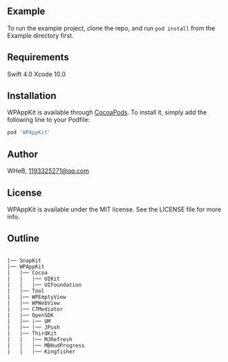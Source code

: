 
## Example

To run the example project, clone the repo, and run `pod install` from the Example directory first.

## Requirements

Swift 4.0
Xcode 10.0

## Installation

WPAppKit is available through [CocoaPods](https://cocoapods.org). To install
it, simply add the following line to your Podfile:

```ruby
pod 'WPAppKit'
```

## Author

WHeB, 1193325271@qq.com

## License

WPAppKit is available under the MIT license. See the LICENSE file for more info.


## Outline
```

|── SnapKit
|── WPAppKit 			
|   |── Cocoa                        
|   |   |── UIKit                        
|   |   |── UIFoundation                          
|   |── Tool                        
|   |── WPEmptyView                           
|   |── WPWebView                        
|   |── CTMediator                           
|   |── OpenSDK                        
|   |── |── UM                                         
|   |── |── JPush                                                               
|   |── ThirdKit                              
|   |   |── MJRefresh                              
|   |   |── MBHudProgress                              
|   |   |── Kingfisher                           

```

